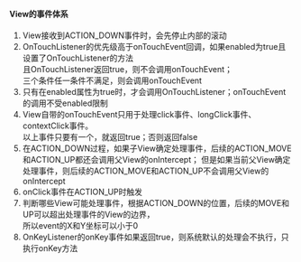 #### View的事件体系
1. View接收到ACTION_DOWN事件时，会先停止内部的滚动
2. OnTouchListener的优先级高于onTouchEvent回调，如果enabled为true且设置了OnTouchListener的方法  
    且OnTouchListener返回true，则不会调用onTouchEvent；  
    三个条件任一条件不满足，则会调用onTouchEvent
3. 只有在enabled属性为true时，才会调用OnTouchListener；onTouchEvent的调用不受enabled限制
4. View自带的onTouchEvent只用于处理click事件、longClick事件、contextClick事件。  
    以上事件只要有一个，就返回true；否则返回false
5. 在ACTION_DOWN过程，如果子View确定处理事件，后续的ACTION_MOVE和ACTION_UP都还会调用父View的onIntercept；
    但是如果当前父View确定处理事件，则后续的ACTION_MOVE和ACTION_UP不会调用父View的onIntercept
6. onClick事件在ACTION_UP时触发
7. 判断哪些View可能处理事件，根据ACTION_DOWN的位置，后续的MOVE和UP可以超出处理事件的View的边界，  
    所以event的X和Y坐标可以小于0
8. OnKeyListener的onKey事件如果返回true，则系统默认的处理会不执行，只执行onKey方法
